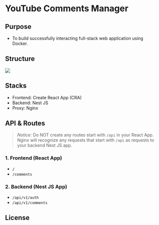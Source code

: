 # YouTube Comments Manager

## Purpose

- To build successfully interacting full-stack web application using Docker.

## Structure

![](https://git-static.s3.ap-northeast-2.amazonaws.com/0001.jpg)

## Stacks

- Frontend: Create React App (CRA)
- Backend: Nest JS
- Proxy: Nginx

## API & Routes

> *Notice*: Do NOT create any routes start with `/api` in your React App. Nginx will recognize any requests that start with `/api` as requests to your backend Nest JS app.

### 1. Frontend (React App)

- `/`
- `/comments`

### 2. Backend (Nest JS App)

- `/api/v1/auth`
- `/api/v1/comments`

## License
